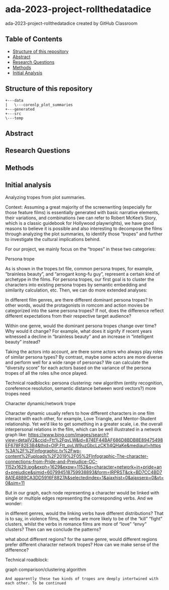 # ada-2023-project-rollthedatadice
ada-2023-project-rollthedatadice created by GitHub Classroom
## Table of Contents
- [Structure of this repository](#structure-of-this-repository)
- [Abstract](#abstract)
- [Research Questions](#research-questions)
- [Methods](#methods)
- [Initial Analysis](#initial-analysis)

## Structure of this repository
```
+---data
|   \---corenlp_plot_summaries
+---generated
+---src
\---temp
```
## Abstract
## Research Questions
## Methods
## Initial analysis







Analyzing tropes from plot summaries.

Context: Assuming a great majority of the screenwriting (especially for those feature films) is essentially generated with basic narrative elements, their variations, and combinations (we can refer to Robert McKee’s Story, which is a classic guidebook for Hollywood playwrights), we have good reasons to believe it is possible and also interesting to decompose the films through analyzing the plot summaries, to identify those “tropes” and further to investigate the cultural implications behind.

For our project, we mainly focus on the “tropes” in these two categories: 

Persona trope

As is shown in the tropes.txt file, common persona tropes, for example, “brainless beauty”, and “arrogant kong-fu guy”, represent a certain kind of archetype in the films. For persona tropes, our first goal is to cluster the characters into existing persona tropes by semantic embedding and similarity calculation, etc. Then, we can do more extended analyses: 

In different film genres, are there different dominant persona tropes? In other words, would the protagonists in romcom and action movies be categorized into the same persona tropes? If not, does the difference reflect different expectations from their respective target audience? 

Within one genre, would the dominant persona tropes change over time? Why would it change? For example, what does it signify if recent years witnessed a decline in “brainless beauty” and an increase in “intelligent beauty” instead?

Taking the actors into account, are there some actors who always play roles of similar persona types? By contrast, maybe some actors are more diverse and perform well for a wide range of personas? We can calculate the “diversity score” for each actors based on the variance of the persona tropes of all the roles s/he once played.

Technical roadblocks:
persona clustering: new algorithm (entity recognition, coreference resolution, semantic distance between word vectors?)
more tropes need


Character dynamic/network trope

Character dynamic usually refers to how different characters in one film interact with each other, for example, Love Triangle, and Mentor-Student relationship. Yet we’d like to get something in a greater scale, i.e. the overall interpersonal relations in the film, which can be well illustrated in a network graph like: https://www.bing.com/images/search?view=detailV2&ccid=Ftt%2FqvLW&id=874EF44BAF686D8BDB8E89475498EF678F82E3B4&thid=OIP.Ftt_qvLW9uzGbcLzCK1I4QHaKe&mediaurl=https%3A%2F%2Finfographic.tv%2Fwp-content%2Fuploads%2F2019%2F05%2FInfographic-The-character-connections-from-Pride-and-Prejudice-OC-1152x1629.jpg&exph=1629&expw=1152&q=character+network+in+pride+and+prejudice&simid=607994518759938893&form=IRPRST&ck=BD7CC4BD78A1E4889CA3DD5916F8827A&selectedindex=1&ajaxhist=0&ajaxserp=0&vt=0&sim=11

But in our graph, each node representing a character would be linked with single or multiple edges representing the corresponding verbs. And we wonder:

in different genres, would the linking verbs have different distributions? That is to say, in violence films, the verbs are more likely to be of the “kill” “fight” clusters, whilst the verbs in romance films are more of “love” “envy” clusters? Then can we conclude the patterns?

what about different regions? for the same genre, would different regions prefer different character network tropes? How can we make sense of the difference?

Technical roadblock: 

graph comparison/clustering algorithm

    And apparently these two kinds of tropes are deeply intertwined with each other. To be continued


